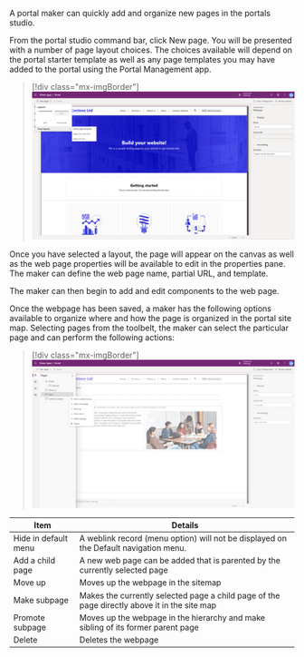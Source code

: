 A portal maker can quickly add and organize new pages in the portals studio.

From the portal studio command bar, click New page. You will be presented with a number of page layout choices.  The choices available will depend on the portal starter template as well as any page templates you may have added to the portal using the Portal Management app.

> [!div class="mx-imgBorder"]
> [![Add Web Page](../media/2-create-portal-page-ss.png)](../media/2-create-portal-page-ss.png#lightbox)

Once you have selected a layout, the page will appear on the canvas as well as the web page properties will be available to edit in the properties pane. The maker can define the web page name, partial URL, and template.

The maker can then begin to add and edit components to the web page.

Once the webpage has been saved, a maker has the following options available to organize where and how the page is organized in the portal site map. Selecting pages from the toolbelt, the maker can select the particular page and can perform the following actions:

> [!div class="mx-imgBorder"]
> [![Manage Portal Pages](../media/2-manage-portal-pages-ss.png)](../media/2-manage-portal-pages-ss.png#lightbox)

| Item | Details |
| -------------------- | ---- |
| Hide in default menu | A weblink record (menu option) will not be displayed on the Default navigation menu.    |
| Add a child page     | A new web page can be added that is parented by the currently selected page     |
| Move up                     | Moves up the webpage in the sitemap      |
| Make subpage | Makes the currently selected page a child page of the page directly above it in the site map |
| Promote subpage | Moves up the webpage in the hierarchy and make sibling of its former parent page |
| Delete | Deletes the webpage |

